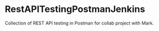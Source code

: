 # RestAPITestingPostmanJenkins

Collection of REST API testing in Postman for collab project with Mark.
